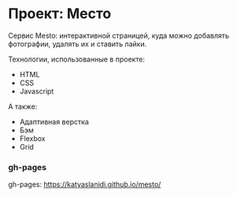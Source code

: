 # Проект: Место

Сервис Mesto: интерактивной страницей, куда можно добавлять фотографии, удалять их и ставить лайки.

Технологии, использованные в проекте:
- HTML
- CSS
- Javascript

А также:
- Адаптивная верстка
- Бэм
- Flexbox
- Grid


### gh-pages
gh-pages: https://katyaslanidi.github.io/mesto/